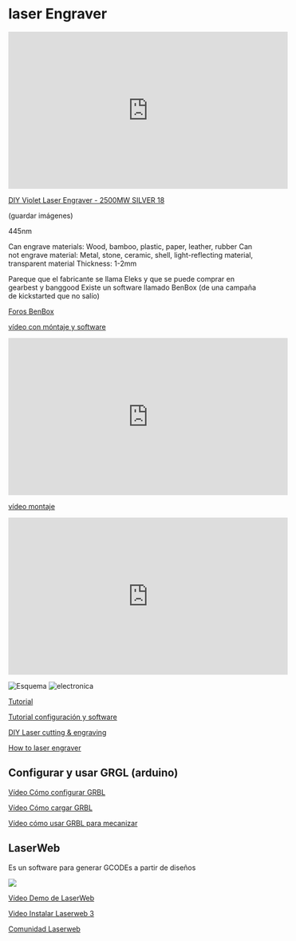 # laser Engraver

<iframe width="560" height="315" src="https://www.youtube.com/embed/9PijjOQbtZo" frameborder="0" allowfullscreen></iframe>


[DIY Violet Laser Engraver  -  2500MW  SILVER 18](http://www.gearbest.com/3d-printers-3d-printer-kits/pp_364360.html)

(guardar imágenes)

445nm

Can engrave materials: Wood, bamboo, plastic, paper, leather, rubber
Can not engrave material: Metal, stone, ceramic, shell, light-reflecting material, transparent material
Thickness: 1-2mm

Pareque que el fabricante se llama Eleks y que se puede comprar en gearbest y banggood
Existe un software llamado BenBox (de una campaña de kickstarted que no salío)

[Foros BenBox](http://www.benboxlaser.us/)

[vídeo con móntaje y software](https://www.youtube.com/watch?v=Q0K2aK_9P6o)

<iframe width="560" height="315" src="https://www.youtube.com/embed/Q0K2aK_9P6o" frameborder="0" allowfullscreen></iframe>

[vídeo montaje](https://www.youtube.com/watch?v=TtmWrU1u9FY)

<iframe width="560" height="315" src="https://www.youtube.com/embed/TtmWrU1u9FY" frameborder="0" allowfullscreen></iframe>

![Esquema](http://www.soonwell.com/ebay_file/pretty-pic/2%20axis%20board-5.jpg)
![electronica](http://i.ebayimg.com/images/i/252291333856-0-1/s-l1000.jpg)

[Tutorial](http://www.instructables.com/id/Benbox-With-Eleks-Laser-Engraver-GearBest-Banggood/step1/Hints-Clarifications-for-the-How-to-Laser-engraver/)

[Tutorial configuración y software](http://www.instructables.com/id/Configurando-La-Grabadora-Laser-Benbox-DIY/)

[DIY Laser  cutting & engraving](http://www.instructables.com/id/Laser-Engraved-Bookmark-With-a-Cheap-Laser-Engrave/?utm_source=pdf&utm_campaign=related)

[How to laser engraver](http://www.instructables.com/id/How-To-Laser-Cutter/)

## Configurar y usar GRGL (arduino)

[Vídeo Cómo configurar GRBL](https://www.youtube.com/watch?v=zf2RbZb45gw)

[Vídeo Cómo cargar GRBL](https://www.youtube.com/watch?annotation_id=annotation_3187048669&feature=iv&src_vid=zf2RbZb45gw&v=0NEhhZAA8pg)

[Vídeo cómo usar GRBL para mecanizar](https://www.youtube.com/watch?v=_QG86v7_qo0)

## LaserWeb

Es un software para generar GCODEs a partir de diseños

![](https://lh3.googleusercontent.com/-jHF-euNxqdQ/WBIqgPrUurI/AAAAAAAABRk/lErxYoaLlqcyOQK8chAP4e4QMFZmN8kzQCJoC/w584-h315-rw/selection.gif)

[Vídeo Demo de LaserWeb](https://www.youtube.com/watch?v=s3iyZzqiFXQ&index=2&list=PL1JTb6-HQgOyc1eM6eX4v0tdSYpXFLYNT)

[Video Instalar Laserweb 3](https://www.youtube.com/watch?v=ZGu3gR9As9k&feature=autoshare)

[Comunidad Laserweb](https://plus.google.com/communities/115879488566665599508)
